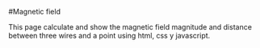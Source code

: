 #Magnetic field

This page calculate and show the magnetic field magnitude and distance between three wires and a point using html, css y javascript.
